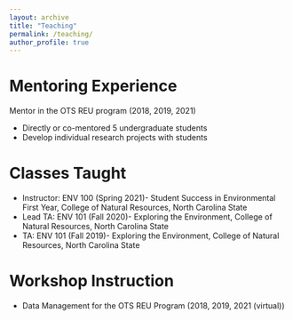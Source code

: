```yaml
---
layout: archive
title: "Teaching"
permalink: /teaching/
author_profile: true
---
```


Mentoring Experience
=====
Mentor in the OTS REU program (2018, 2019, 2021)
- Directly or co-mentored 5 undergraduate students
- Develop individual research projects with students

Classes Taught
=====
- Instructor: ENV 100 (Spring 2021)- Student Success in Environmental First Year, College of Natural Resources, North Carolina State  
- Lead TA: ENV 101 (Fall 2020)- Exploring the Environment, College of Natural Resources, North Carolina State  
- TA: ENV 101 (Fall 2019)- Exploring the Environment, College of Natural Resources, North Carolina State  

Workshop Instruction
=====
- Data Management for the OTS REU Program (2018, 2019, 2021 (virtual))
